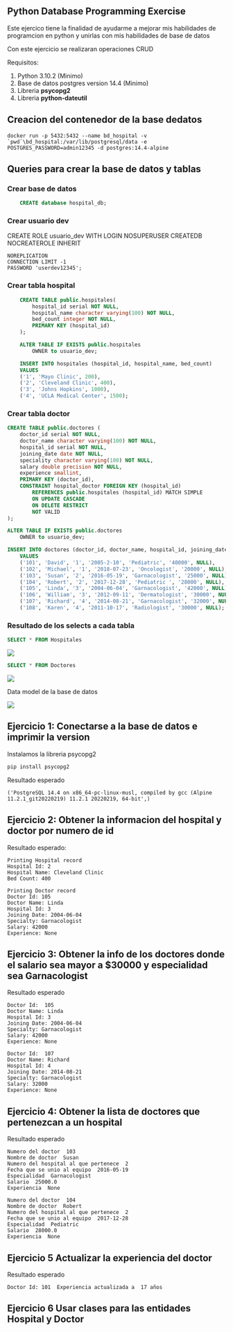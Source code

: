 ## Python Database Programming Exercise

Este ejercico tiene la finalidad de ayudarme a mejorar mis habilidades de programcion en python y unirlas con mis habilidades de base de datos  

Con este ejercicio se realizaran operaciones CRUD

Requisitos:
1. Python 3.10.2 (Minimo)
2. Base de datos postgres version 14.4 (Minimo)
3. Libreria **psycopg2**
4. Libreria **python-dateutil**


## Creacion del contenedor de la base dedatos

```docker
docker run -p 5432:5432 --name bd_hospital -v `pwd`\bd_hospital:/var/lib/postgresql/data -e POSTGRES_PASSWORD=admin12345 -d postgres:14.4-alpine
```

## Queries para crear la base de datos y tablas

### Crear base de datos
```sql
    CREATE database hospital_db;
```

### Crear usuario dev
CREATE ROLE usuario_dev WITH
	LOGIN
	NOSUPERUSER
	CREATEDB
	NOCREATEROLE
	INHERIT
    
	NOREPLICATION
	CONNECTION LIMIT -1
	PASSWORD 'userdev12345';

### Crear tabla hospital
```SQL
    CREATE TABLE public.hospitales(
        hospital_id serial NOT NULL,
        hospital_name character varying(100) NOT NULL,
        bed_count integer NOT NULL,
        PRIMARY KEY (hospital_id)
    );

    ALTER TABLE IF EXISTS public.hospitales
        OWNER to usuario_dev;

    INSERT INTO hospitales (hospital_id, hospital_name, bed_count) 
    VALUES 
    ('1', 'Mayo Clinic', 200), 
    ('2', 'Cleveland Clinic', 400), 
    ('3', 'Johns Hopkins', 1000), 
    ('4', 'UCLA Medical Center', 1500);
```

### Crear tabla doctor
```sql
CREATE TABLE public.doctores (
    doctor_id serial NOT NULL,
    doctor_name character varying(100) NOT NULL,
    hospital_id serial NOT NULL,
    joining_date date NOT NULL,
    speciality character varying(100) NOT NULL,
    salary double precision NOT NULL,
    experience smallint,
    PRIMARY KEY (doctor_id),
    CONSTRAINT hospital_doctor FOREIGN KEY (hospital_id)
        REFERENCES public.hospitales (hospital_id) MATCH SIMPLE
        ON UPDATE CASCADE
        ON DELETE RESTRICT
        NOT VALID
);

ALTER TABLE IF EXISTS public.doctores
    OWNER to usuario_dev;

INSERT INTO doctores (doctor_id, doctor_name, hospital_id, joining_date, speciality, salary, experience) 
    VALUES 
    ('101', 'David', '1', '2005-2-10', 'Pediatric', '40000', NULL), 
    ('102', 'Michael', '1', '2018-07-23', 'Oncologist', '20000', NULL), 
    ('103', 'Susan', '2', '2016-05-19', 'Garnacologist', '25000', NULL), 
    ('104', 'Robert', '2', '2017-12-28', 'Pediatric ', '28000', NULL), 
    ('105', 'Linda', '3', '2004-06-04', 'Garnacologist', '42000', NULL), 
    ('106', 'William', '3', '2012-09-11', 'Dermatologist', '30000', NULL), 
    ('107', 'Richard', '4', '2014-08-21', 'Garnacologist', '32000', NULL), 
    ('108', 'Karen', '4', '2011-10-17', 'Radiologist', '30000', NULL);

```

### Resultado de los selects a cada tabla

```sql
SELECT * FROM Hospitales
```

![](https://i.imgur.com/wlN04gp.png)


```sql
SELECT * FROM Doctores
```

![](https://i.imgur.com/UzecmLD.png)


Data model de la base de datos 

![](https://i.imgur.com/G7dsnUE.png)

## Ejercicio 1: Conectarse a la base de datos e imprimir la version

Instalamos la libreria psycopg2  
```bash
pip install psycopg2
```

Resultado esperado
```
('PostgreSQL 14.4 on x86_64-pc-linux-musl, compiled by gcc (Alpine 11.2.1_git20220219) 11.2.1 20220219, 64-bit',)
```

## Ejercicio 2: Obtener la informacion del hospital y doctor por numero de id

Resultado esperado:  

```
Printing Hospital record
Hospital Id: 2
Hospital Name: Cleveland Clinic
Bed Count: 400

Printing Doctor record
Doctor Id: 105
Doctor Name: Linda
Hospital Id: 3
Joining Date: 2004-06-04
Specialty: Garnacologist
Salary: 42000
Experience: None
```


## Ejercicio 3: Obtener la info de los doctores donde el salario sea mayor a $30000 y especialidad sea Garnacologist

Resultado esperado 
```
Doctor Id:  105
Doctor Name: Linda
Hospital Id: 3
Joining Date: 2004-06-04
Specialty: Garnacologist
Salary: 42000
Experience: None 
 
Doctor Id:  107
Doctor Name: Richard
Hospital Id: 4
Joining Date: 2014-08-21
Specialty: Garnacologist
Salary: 32000
Experience: None 
```

## Ejercicio 4: Obtener la lista de doctores que pertenezcan a un hospital

Resultado esperado
```
Numero del doctor  103
Nombre de doctor  Susan
Numero del hospital al que pertenece  2
Fecha que se unio al equipo  2016-05-19
Especialidad  Garnacologist
Salario  25000.0
Experiencia  None

Numero del doctor  104
Nombre de doctor  Robert
Numero del hospital al que pertenece  2
Fecha que se unio al equipo  2017-12-28
Especialidad  Pediatric
Salario  28000.0
Experiencia  None
```

## Ejercicio 5 Actualizar la experiencia del doctor

Resultado esperado 
```
Doctor Id: 101  Experiencia actualizada a  17 años
```

## Ejercicio 6 Usar clases para las entidades Hospital y Doctor

